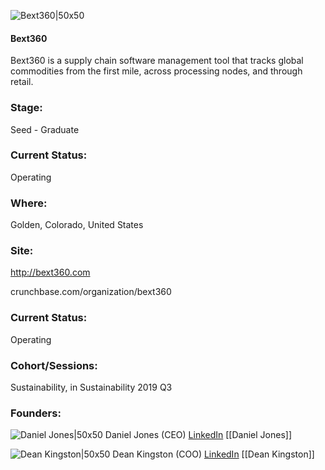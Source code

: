 

![Bext360|50x50](https://apimg.techstars.com/connect/images/image_files/5d78fdd0a36c1109e800001b/original/Screen_Shot_2019-09-11_at_3.59.35_PM.png)

#### Bext360
Bext360 is a supply chain software management tool that tracks global commodities from the first mile, across processing nodes, and through retail.

### Stage: 
Seed - Graduate 

### Current Status: 
Operating

### Where:
Golden, Colorado, United States

### Site:
http://bext360.com



crunchbase.com/organization/bext360

### Current Status: 
Operating

### Cohort/Sessions: 
Sustainability, in Sustainability 2019 Q3

### Founders: 

![Daniel Jones|50x50](https://apimg.techstars.com/connect/images/image_files/5d59db8734a60d0499000007/original/bext360_Press_Kit_-_Daniel_Jones_Photo_1.jpg) Daniel Jones (CEO) [LinkedIn](https://linkedin.com/in/daniel-jones-376527) [[Daniel Jones]]

![Dean Kingston|50x50](https://apimg.techstars.com/connect/images/image_files/5d2fab0ea36c117dd80001f8/original/Dean_Headshot_web.jpg) Dean Kingston (COO) [LinkedIn](https://linkedin.com/in/dean-kingston-5a4b55b4) [[Dean Kingston]]


